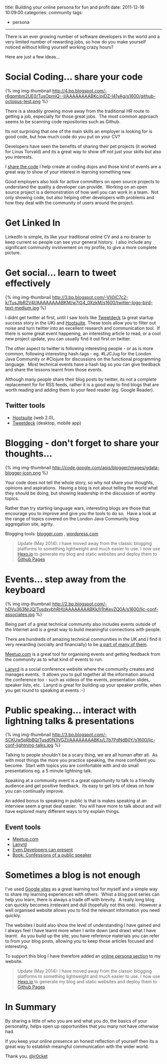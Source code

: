 title: Building your online persona for fun and profit
date: 2011-12-16 10:09:00
categories: community
tags: 
- persona
---

There is an ever growing number of software developers in the world and a very limited number of rewarding jobs, so how do you make yourself noticed without killing yourself working crazy hours?&nbsp;

Here are just a few ideas...

# Social Coding... share your code

{% img img-thumbnail http://4.bp.blogspot.com/-r6gpmbm2UE0/TusOpmiQ--I/AAAAAAAABKc/pjDZ-I41yAg/s1600/github-octopus-test.png %} 

There is a steadily growing move away from the traditional HR route to getting a job, especially for those great jobs.&nbsp; The most common approach seems to be scanning code repositories such as Github.

Its not surprising that one of the main skills an employer is looking for is good code, but how much code do you put on your CV? 

Developers have seen the benefits of sharing their pet projects (it worked for Linus Torvald) and its a great way to show off not just your skills but also you interests.

I [share the code](https://github.com/jr0cket) I help create at coding dojos and those kind of events are a great way to show of your interest in learning something new.

Good employers also look for active committers on open source projects to understand the quality a developer can provide.&nbsp; Working on an open source project is a demonstration of how well you can work in a team.&nbsp; Not only showing code, but also helping other developers with problems and how they deal with the community of users around the project.

# Get Linked In
LinkedIn is simple, its like your traditional online CV and a no-brainer to keep current so people can see your general history.&nbsp; I also include any significant community involvement on my profile, to give a more complete picture.

# Get social... learn to tweet effectively

{% img img-thumbnail http://3.bp.blogspot.com/-VIi0iC7c2-k/TusJIbR2V4I/AAAAAAAABKM/w7iG4_0XzkM/s1600/twitter-logo-bird-text-medium.jpg %}

I didnt get twitter at first, until I saw tools like [Tweetdeck](http://www.tweetdeck.com/) (a great startup success story in the UK) and [Hootsuite](http://hootsuite.com).  These tools allow you to filter out noise and turn twitter into an excellent research and communication tool.&nbsp; If there is some great event happening, an interesting article to read, or a cool new project update, you can usually find it out first on twitter.

The other aspect to twitter is following interesting people - or as is more common, following interesting hash-tags - eg. #LJCJug for the London Java Community or #Clojure for discussions on the functional programming language.&nbsp; Most technical events have a hash tag so you can give feedback and share the lessons learnt from those events.

Although many people share their blog posts by twitter, its not a complete replacement for for RSS feeds, rather it is a good way to find blogs that are worth reading and adding them to your feed reader (eg. Google Reader).

## Twitter tools

* [Hootsuite](http://www.hootsuite.com/) (web 2.0), 
* [Tweetdeck](http://www.tweetdeck.com/) (desktop, mobile app)

# Blogging - don't forget to share your thoughts...

{% img img-thumbnail http://code.google.com/apis/blogger/images/gdata-blogger-icon.png %}

Your code does not tell the whole story, so why not share your thoughts, opinions and aspirations.&nbsp; Having a blog is not about telling the world what they should be doing, but showing leadership in the discussion of worthy topics.

Rather than try starting language wars, interesting blogs are those that encourage you to improve and give you the tools to do so.&nbsp; Have a look at the range of topics covered on the London Java Community blog aggregation site, agrity.

Blogging tools: [blogger.com](http://blogger.com/) , [wordpress.com](http://wordpress.com/)

> Update (May 2014): I have moved away from the classic blogging platforms to something lightweight and much easier to use.  I now use [Hexo.io](http://hexo.io) to generate my blog and static websites and deploy them to [Github Pages](https://pages.github.com/)
 
# Events... step away from the keyboard 

{% img img-thumbnail http://2.bp.blogspot.com/-hDVu363NrJQ/TusdxybhRHI/AAAAAAAABKk/lI1hKevZQ0A/s1600/ljc-conf-associates.jpg %}

Being part of a great technical community also includes events outside of the Internet and is a great way to build meaningful connections with people.

There are hundreds of amazing technical communities in the UK and I find it very rewarding (socially and financially) to be [a part of many of them](http://john.jr0cket.co.uk/community).

[Meetup.com](http://meetup.com/) is a great tool for organising events and getting feedback from the community as to what kind of events to run.

[Lanyrd](http://lanyrd.com/) is a social conference website where the community creates and manages events.&nbsp; It allows you to pull together all the information around the conference too - such as videos of the events, presentation slides, speaker lists, etc.&nbsp; Lanyrd is great for building up your speaker profile, when you get round to speaking at events :-)

# Public speaking... interact with lightning talks & presentations

{% img img-thumbnail http://3.bp.blogspot.com/-SCKUw5pRbBQ/Tusd0N3VGZI/AAAAAAAABKs/L7b7PdNdB0Y/s1600/ljc-conf-lightning-talks.jpg %}

Talking to people shouldn't be a scary thing, we are all human after all.&nbsp; As with most things the more you practice speaking, the more confident you become.&nbsp; Start with topics you are comfortable with and do small presentations eg. a 5 minute lightning talk.

Speaking at a community event is a great opportunity to talk to a friendly audience and get positive feedback.&nbsp; Its easy to get lots of ideas on how you can continually improve.

An added bonus to speaking in public is that is makes speaking at an interview seem a great deal easier.&nbsp; You will have more to talk about and will have explored many different ways to try explain things.

## Event tools 
* [Meetup.com](http://meetup.com/)
* [Lanyrd](http://lanyrd.com/) 
* [Even Developers can present](http://jr0cket.github.io/slides/even-developers-can-present.html)
* [Book: Confessions of a public speaker](http://www.amazon.co.uk/Confessions-Public-Speaker-Scott-Berkun/dp/0596801998)

# Sometimes a blog is not enough

I've used [Google sites](http://john.jr0cket.co.uk/) as a great learning tool for myself and a simple way to share my learning experiences with others.&nbsp; Whist a blog post series can help you learn, there is always a trade off with brevity.&nbsp; A really long blog can quickly becomes irrelevant and dull (hopefully not this one).&nbsp; However a well organised website allows you to find the relevant information you need quickly.

The websites I build also show the level of understanding I have gained and I always feel I have learnt more when I write down (and draw) what I have learnt.&nbsp; As you build up the site, you have reference materials you can refer to from your blog posts, allowing you to keep those articles focused and interesting.

To support this blog I have therefore added an [online persona section](http://john.jr0cket.co.uk/online-persona) to my website.

> Update (May 2014): I have moved away from the classic blogging platforms to something lightweight and much easier to use.  I now use [Hexo.io](http://hexo.io) to generate my blog and static websites and deploy them to [Github Pages](https://pages.github.com/)

# In Summary

By sharing a little of who you are and what you do, the basics of your personality, helps open up opportunities that you many not have otherwise had.  

If you keep your online presence an honest reflection of yourself then its a great way to establish meaingful communication with the wider world.

Thank you.
[@jr0cket](https://twitter.com/jr0cket)

